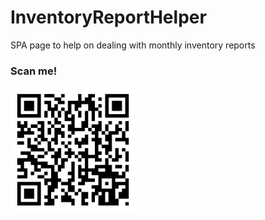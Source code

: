 # InventoryReportHelper
SPA page to help on dealing with monthly inventory reports

### Scan me!
<img src="qr-code.png" alt="QR Code of the app" width="200"/>
